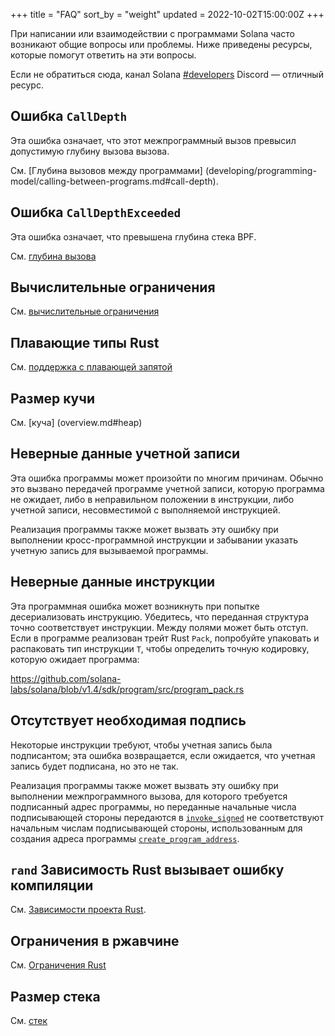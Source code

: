 +++
title = "FAQ"
sort_by = "weight"
updated = 2022-10-02T15:00:00Z
+++

При написании или взаимодействии с программами Solana часто возникают общие вопросы или проблемы. Ниже приведены ресурсы, которые помогут ответить на эти вопросы.

Если не обратиться сюда, канал Solana [#developers](https://discord.gg/RxeGBH) Discord — отличный ресурс.

## Ошибка `CallDepth`

Эта ошибка означает, что этот межпрограммный вызов превысил допустимую глубину вызова вызова.

См. [Глубина вызовов между программами] (developing/programming-model/calling-between-programs.md#call-depth).

## Ошибка `CallDepthExceeded`

Эта ошибка означает, что превышена глубина стека BPF.

См. [глубина вызова](overview.md#call-depth)

## Вычислительные ограничения

См. [вычислительные ограничения](developing/programming-model/runtime.md#compute-budget)

## Плавающие типы Rust

См. [поддержка с плавающей запятой](overview.md#float-support)

## Размер кучи

См. [куча] (overview.md#heap)

## Неверные данные учетной записи

Эта ошибка программы может произойти по многим причинам. Обычно это вызвано передачей программе учетной записи, которую программа не ожидает, либо в неправильном положении в инструкции, либо учетной записи, несовместимой с выполняемой инструкцией.

Реализация программы также может вызвать эту ошибку при выполнении кросс-программной инструкции и забывании указать учетную запись для вызываемой программы.

## Неверные данные инструкции

Эта программная ошибка может возникнуть при попытке десериализовать инструкцию. Убедитесь, что переданная структура точно соответствует инструкции. Между полями может быть отступ. Если в программе реализован трейт Rust `Pack`, попробуйте упаковать и распаковать тип инструкции `T`, чтобы определить точную кодировку, которую ожидает программа:

https://github.com/solana-labs/solana/blob/v1.4/sdk/program/src/program_pack.rs

## Отсутствует необходимая подпись

Некоторые инструкции требуют, чтобы учетная запись была подписантом; эта ошибка возвращается, если ожидается, что учетная запись будет подписана, но это не так.

Реализация программы также может вызвать эту ошибку при выполнении межпрограммного вызова, для которого требуется подписанный адрес программы, но переданные начальные числа подписывающей стороны передаются в [`invoke_signed`](developing/programming-model/calling-between-programs.md ) не соответствуют начальным числам подписывающей стороны, использованным для создания адреса программы [`create_program_address`](developing/programming-model/calling-between-programs.md#program-derived-addresses).

## `rand` Зависимость Rust вызывает ошибку компиляции

См. [Зависимости проекта Rust](developing-rust.md#project-dependencies).

## Ограничения в ржавчине

См. [Ограничения Rust](developing-rust.md#restrictions)

## Размер стека

См. [стек](overview.md#stack)
